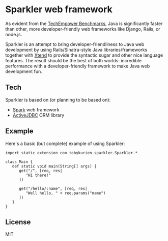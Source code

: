 Sparkler web framework
======================

As evident from the [TechEmpower Benchmarks], Java is significantly faster than other, more developer-friendly web frameworks like Django, Rails, or node.js. 

Sparkler is an attempt to bring developer-friendliness to Java web development by using Rails/Sinatra-style Java libraries/frameworks together with [Xtend] to provide the syntactic sugar and other nice language features. The result should be the best of both worlds: incredible performance with a developer-friendly framework to make Java web development fun.

Tech
-----------

Sparkler is based on (or planning to be based on):

* [Spark] web framework
* [ActiveJDBC] ORM library

Example
--------

Here's a basic (but complete) example of using Sparkler:

```xtend
import static extension com.tobykurien.sparkler.Sparkler.*

class Main {
   def static void main(String[] args) {
      get("/", [req, res|
         "Hi there!"
      ])
      
      get("/hello/:name", [req, res|
         "Well hello, " + req.params("name")
      ])
   }
}
```


License
-

MIT


  [TechEmpower Benchmarks]: http://www.techempower.com/benchmarks/
  [Xtend]: http://xtend-lang.org
  [Spark]: http://sparkjava.com
  [activejdbc]: https://code.google.com/p/activejdbc/
